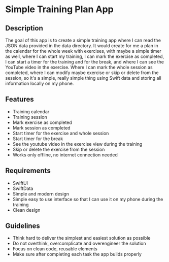 # Simple Training Plan App

## Description
The goal of this app is to create a simple training app where I can read the JSON data provided in the data directory. It would create for me a plan in the calendar for the whole week with exercises, with maybe a simple timer as well, where I can start my training, I can mark the exercise as completed, I can start a timer for the training and for the break, and where I can see the YouTube video in the exercise. Where I can mark the whole session as completed, where I can modify maybe exercise or skip or delete from the session, so it's a simple, really simple thing using Swift data and storing all information locally on my phone.

## Features
- Training calendar
- Training session
- Mark exercise as completed
- Mark session as completed
- Start timer for the exercise and whole session
- Start timer for the break
- See the youtube video in the exercise view during the training
- Skip or delete the exercise from the session
- Works only offline, no internet connection needed

## Requirements
- SwiftUI
- SwiftData
- Simple and modern design
- Simple easy to use interface so that I can use it on my phone during the training
- Clean design

## Guidelines
- Think hard to deliver the simplest and easiest solution as possible
- Do not overthink, overcomplicate and overengineer the solution
- Focus on clean code, reusable elements
- Make sure after completing each task the app builds properly
